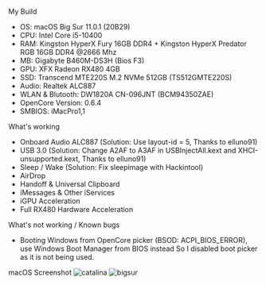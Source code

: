 My Build
- OS: macOS Big Sur 11.0.1 (20B29)
- CPU: Intel Core i5-10400
- RAM: Kingston HyperX Fury 16GB DDR4 + Kingston HyperX Predator RGB 16GB DDR4 @2666 Mhz
- MB: Gigabyte B460M-DS3H (Bios F3)
- GPU: XFX Radeon RX480 4GB
- SSD: Transcend MTE220S M.2 NVMe 512GB (TS512GMTE220S)
- Audio: Realtek ALC887
- WLAN & Blutooth: DW1820A CN-096JNT (BCM94350ZAE)
- OpenCore Version: 0.6.4
- SMBIOS: iMacPro1,1

What's working
- Onboard Audio ALC887
(Solution: Use layout-id = 5, Thanks to elluno91)
- USB 3.0
(Solution: Change A2AF to A3AF in USBInjectAll.kext and XHCI-unsupported.kext, Thanks to elluno91)
- Sleep / Wake
(Solution: Fix sleepimage with Hackintool)
- AirDrop
- Handoff & Universal Clipboard
- iMessages & Other iServices
- iGPU Acceleration
- Full RX480 Hardware Acceleration

What's not working / Known bugs
- Booting Windows from OpenCore picker (BSOD: ACPI_BIOS_ERROR), use Windows Boot Manager from BIOS instead
So I disabled boot picker as it is not being used.

macOS Screenshot
![catalina](https://i.ibb.co/c6xV3Wq/Screen-Shot-2563-07-02-at-12-17-02.png)
![bigsur](https://i.ibb.co/ynPBsHR/Screen-Shot-2563-11-13-at-13-49-14.png)
